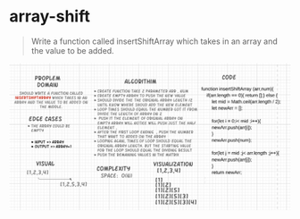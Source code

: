 # array-shift

> Write a function called insertShiftArray which takes in an array and the value to be added.

![array-shift](../assets/arrayShift.PNG)




